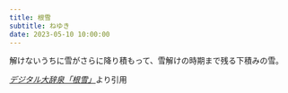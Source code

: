 ```yaml
---
title: 根雪
subtitle: ねゆき
date: 2023-05-10 10:00:00
---
```


解けないうちに雪がさらに降り積もって、雪解けの時期まで残る下積みの雪。

<cite>[デジタル大辞泉「根雪」](https://dictionary.goo.ne.jp/word/%E6%A0%B9%E9%9B%AA/)</cite>より引用